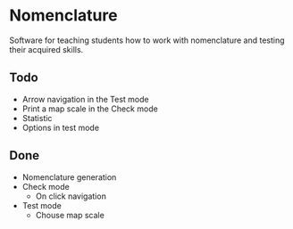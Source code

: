 # Nomenclature
Software for teaching students how to work with nomenclature and testing their acquired skills.
## Todo
- Arrow navigation in the Test mode
- Print a map scale in the Check mode
- Statistic
- Options in test mode
## Done
- Nomenclature generation
- Check mode
	- On click navigation
- Test mode
	- Chouse map scale
